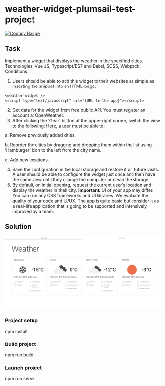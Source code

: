 # weather-widget-plumsail-test-project
[![Codacy Badge](https://app.codacy.com/project/badge/Grade/5686120d69134a4ca457465b8d0ba112)](https://www.codacy.com/gh/michaellux/weather-widget-plumsail-test-project/dashboard?utm_source=github.com&amp;utm_medium=referral&amp;utm_content=michaellux/weather-widget-plumsail-test-project&amp;utm_campaign=Badge_Grade)
## Task
Implement a widget that displays the weather in the specified cities. 
Technologies: Vue JS, Typescript/ES7 and Babel, SCSS, Webpack. 
Conditions: 
1. Users should be able to add this widget to their websites as simple as inserting the snippet into 
an HTML-page: 
```
<weather-widget /> 
<script type="text/javascript" url="{URL to the app}"></script> 
```


2. Get data for the widget from free public API. You must register an account at OpenWeather.
3. After clicking the ‘Gear’ button at the upper-right corner, switch the view to the following: 
Here, a user must be able to:

a. Remove previously added cities. 

b. Reorder the cities by dragging and dropping them within the list using ‘Hamburger’ icon 
to the left from the city name. 

c. Add new locations.

4. Save the configuration in the local storage and restore it on future visits. A user should be able 
to configure the widget just once and then have the same view until they change the computer 
or clean the storage. 
5. By default, on initial opening, request the current user’s location and display the weather in 
their city. 
**Important:** UI of your app may differ. You can use any CSS frameworks and UI libraries. We evaluate the 
quality of your code and UI/UX. The app is quite basic but consider it as a real-life application that is 
going to be supported and intensively improved by a team.

## Solution
![Скриншот программы](./weather-widget_screenshot.png)
### Project setup
npm install
### Build project
npm run build
### Launch project
npm run serve
